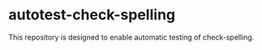 # autotest-check-spelling

This repository is designed to enable automatic testing of check-spelling.
